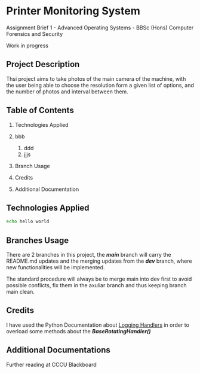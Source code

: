 # Printer Monitoring System

Assignment Brief 1  - Advanced Operating Systems - BBSc (Hons) Computer Forensics and Security

Work in progress

## Project Description

Thsi project aims to take photos of the main camera of the machine, with the user being able to choose the resolution form a given list of options, and the number of photos and interval between them.

## Table of Contents

1. Technologies Applied
2. bbb
    1. ddd
    2. jjjs

3. Branch Usage
4. Credits
5. Additional Documentation

## Technologies Applied

```bash
echo hello world
```

## Branches Usage

There are 2 branches in this project, the __*main*__ branch will carry the README.md updates and the merging updates from the __*dev*__ branch, where new functionalities will be implemented.

The standard procedure will always be to merge main into dev first to avoid possible conflicts, fix them in the axuliar branch and thus keeping branch main clean.

## Credits

I have used the Python Documentation about [Logging Handlers](https://docs.python.org/3/howto/logging.html#useful-handlers) in order to overload some methods about the __*BaseRotatingHandler()*__

## Additional Documentations

Further reading at CCCU Blackboard
